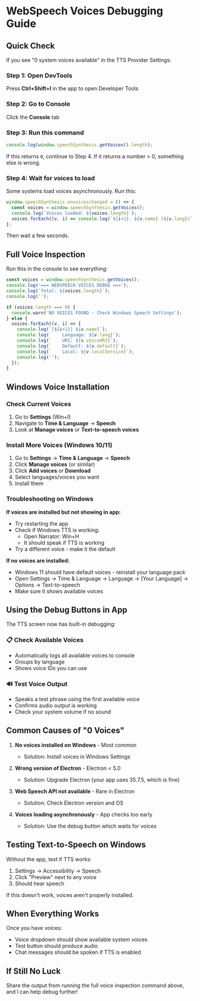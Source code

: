 # WebSpeech Voices Debugging Guide

## Quick Check

If you see "0 system voices available" in the TTS Provider Settings:

### Step 1: Open DevTools
Press **Ctrl+Shift+I** in the app to open Developer Tools

### Step 2: Go to Console
Click the **Console** tab

### Step 3: Run this command
```javascript
console.log(window.speechSynthesis.getVoices().length);
```

If this returns `0`, continue to Step 4. If it returns a number > 0, something else is wrong.

### Step 4: Wait for voices to load
Some systems load voices asynchronously. Run this:
```javascript
window.speechSynthesis.onvoiceschanged = () => {
  const voices = window.speechSynthesis.getVoices();
  console.log(`Voices loaded: ${voices.length}`);
  voices.forEach((v, i) => console.log(`${i+1}. ${v.name} (${v.lang})`));
};
```

Then wait a few seconds.

## Full Voice Inspection

Run this in the console to see everything:
```javascript
const voices = window.speechSynthesis.getVoices();
console.log('=== WEBSPEECH VOICES DEBUG ===');
console.log(`Total: ${voices.length}`);
console.log('');

if (voices.length === 0) {
  console.warn('NO VOICES FOUND - Check Windows Speech Settings');
} else {
  voices.forEach((v, i) => {
    console.log(`[${i+1}] ${v.name}`);
    console.log(`    Language: ${v.lang}`);
    console.log(`    URI: ${v.voiceURI}`);
    console.log(`    Default: ${v.default}`);
    console.log(`    Local: ${v.localService}`);
    console.log('');
  });
}
```

## Windows Voice Installation

### Check Current Voices
1. Go to **Settings** (Win+I)
2. Navigate to **Time & Language** → **Speech**
3. Look at **Manage voices** or **Text-to-speech voices**

### Install More Voices (Windows 10/11)
1. Go to **Settings** → **Time & Language** → **Speech**
2. Click **Manage voices** (or similar)
3. Click **Add voices** or **Download**
4. Select languages/voices you want
5. Install them

### Troubleshooting on Windows

**If voices are installed but not showing in app:**
- Try restarting the app
- Check if Windows TTS is working: 
  - Open Narrator: Win+H
  - It should speak if TTS is working
- Try a different voice - make it the default

**If no voices are installed:**
- Windows 11 should have default voices - reinstall your language pack
- Open Settings → Time & Language → Language → [Your Language] → Options → Text-to-speech
- Make sure it shows available voices

## Using the Debug Buttons in App

The TTS screen now has built-in debugging:

### 📋 Check Available Voices
- Automatically logs all available voices to console
- Groups by language
- Shows voice IDs you can use

### 🔊 Test Voice Output
- Speaks a test phrase using the first available voice
- Confirms audio output is working
- Check your system volume if no sound

## Common Causes of "0 Voices"

1. **No voices installed on Windows** - Most common
   - Solution: Install voices in Windows Settings

2. **Wrong version of Electron** - Electron < 5.0
   - Solution: Upgrade Electron (your app uses 35.7.5, which is fine)

3. **Web Speech API not available** - Rare in Electron
   - Solution: Check Electron version and OS

4. **Voices loading asynchronously** - App checks too early
   - Solution: Use the debug button which waits for voices

## Testing Text-to-Speech on Windows

Without the app, test if TTS works:
1. Settings → Accessibility → Speech
2. Click "Preview" next to any voice
3. Should hear speech

If this doesn't work, voices aren't properly installed.

## When Everything Works

Once you have voices:
- Voice dropdown should show available system voices
- Test button should produce audio
- Chat messages should be spoken if TTS is enabled

## If Still No Luck

Share the output from running the full voice inspection command above, and I can help debug further!
